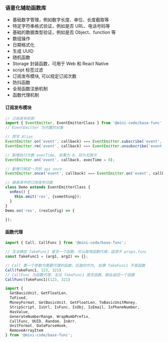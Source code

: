 ### 语意化辅助函数库

- 基础数字管理，例如数字长度、单位、长度截取等
- 特定字符串格式验证，例如是否 URL、电话号码等
- 基础的数据类型验证，例如是否 Object、function 等
- 数组操作
- 日期格式化
- 生成 UUID
- 随机函数
- Storage 封装函数，可用于 Web 和 React Native
- script 标签过滤
- 订阅发布模块, 可以规定订阅次数
- 防抖函数
- 全局函数注册机制
- 函数代理机制

#### 订阅发布模块

```js static
// 订阅发布机制
import { EventEmitter, EventEmitterClass } from '@mini-code/base-func';
// EventEmitter 为内置的对象

// 简写 Alias
EventEmitter.on('event', callback) === EventEmitter.subscribe('event', callback)
EventEmitter.rm('event', callback) === EventEmitter.unsubscribe('event', callback)

// 新增执行次数 execTime, 如果为 0，则为无限次
EventEmitter.on('event', callback, execTime = 0);

// 新增只绑定一次的 api once
EventEmitter.once('event', callback) === EventEmitter.on('event', callback, execTime = 1) === EventEmitter.subscribe('event', callback, 1)

// 继承其中的订阅发布功能
class Demo extends EventEmitterClass {
  onRes() {
    this.emit('res', {something});
  }
}
Demo.on('res', (resConfig) => {
  
});
```

#### 函数代理

```js static
import { Call, CallFunc } from '@mini-code/base-func';

// 无法确定 fakeFunc1 是否一个函数，可以是用函数代理，适用于 props.func
const fakeFunc1 = (arg1, arg2) => {};

// Call 第一个参数为需要代理的函数，后面的作为, 如果 fakeFunc1 不是函数
Call(fakeFunc1, 123, 321)
// CallFunc 为函数代理，无论 fakeFunc1 是否函数，都会返回一个函数
CallFunc(fakeFunc1)(123, 321)
```

```js static
import {
  GetBasicUnit, GetFloatLen,
  ToFixed,
  MoneyFormat, GetBasicUnit, GetFloatLen, ToBasicUnitMoney,
  StripScript, IsUrl, IsFunc, IsObj, IsEmail, IsPhoneNumber,
  HasValue,
  GenerateNumberRange, WrapNumbPrefix,
  CallFunc, UUID, Random, InArr,
  UnitFormat, DateParseHook,
  RemoveArrayItem
} from '@mini-code/base-func';
```
